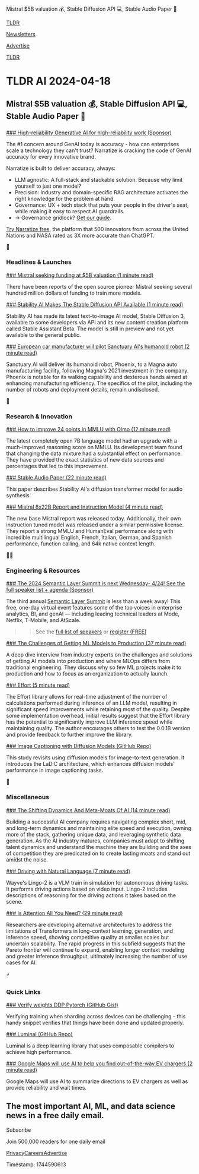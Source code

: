 Mistral $5B valuation 💰, Stable Diffusion API 💻, Stable Audio Paper 📜

[TLDR](/)

[Newsletters](/newsletters)

[Advertise](https://advertise.tldr.tech/)

[TLDR](/)

# TLDR AI 2024-04-18

## Mistral $5B valuation 💰, Stable Diffusion API 💻, Stable Audio Paper 📜

### 

[### High-reliability Generative AI for high-reliability work (Sponsor)](https://www.narratize.com/?utm_campaign=TLDR&amp;utm_source=TLDR&amp;utm_medium=paid%20newsletter&amp;utm_content=homepage)

The #1 concern around GenAI today is accuracy - how can enterprises scale a technology they can't trust? Narratize is cracking the code of GenAI accuracy for every innovative brand.

Narratize is built to deliver accuracy, always:

* LLM agnostic: A full-stack and stackable solution. Because why limit yourself to just one model?
* Precision: Industry and domain-specific RAG architecture activates the right knowledge for the problem at hand.
* Governance: UX + tech stack that puts your people in the driver's seat, while making it easy to respect AI guardrails.
* → Governance gridlock? [Get our guide](https://go.narratize.com/guide-to-genai-governance?utm_campaign=TLDR&utm_source=TLDR&utm_medium=paid%20newsletter&utm_content=governance%20guide).

[Try Narratize free](https://app.narratize.com/login_signup?key=Signup&utm_campaign=TLDR&utm_source=TLDR&utm_medium=paid%20newsletter&utm_content=free%20trial), the platform that 500 innovators from across the United Nations and NASA rated as 3X more accurate than ChatGPT.

🚀

### Headlines & Launches

[### Mistral seeking funding at $5B valuation (1 minute read)](https://www.reuters.com/technology/frances-mistral-ai-seeks-funding-5-bln-valuation-information-reports-2024-04-17/?utm_source=tldrai)

There have been reports of the open source pioneer Mistral seeking several hundred million dollars of funding to train more models.

[### Stability AI Makes The Stable Diffusion API Available (1 minute read)](https://www.theverge.com/2024/4/17/24132927/stable-diffusion-3-api-availability-stability-ai?utm_source=tldrai)

Stability AI has made its latest text-to-image AI model, Stable Diffusion 3, available to some developers via API and its new content creation platform called Stable Assistant Beta. The model is still in preview and not yet available to the general public.

[### European car manufacturer will pilot Sanctuary AI's humanoid robot (2 minute read)](https://techcrunch.com/2024/04/11/european-car-manufacturer-will-pilot-sanctuary-ais-humanoid-robot/?utm_source=tldrai)

Sanctuary AI will deliver its humanoid robot, Phoenix, to a Magna auto manufacturing facility, following Magna's 2021 investment in the company. Phoenix is notable for its walking capability and dexterous hands aimed at enhancing manufacturing efficiency. The specifics of the pilot, including the number of robots and deployment details, remain undisclosed.

🧠

### Research & Innovation

[### How to improve 24 points in MMLU with Olmo (12 minute read)](https://blog.allenai.org/olmo-1-7-7b-a-24-point-improvement-on-mmlu-92b43f7d269d?utm_source=tldrai)

The latest completely open 7B language model had an upgrade with a much-improved reasoning score on MMLU. Its development team found that changing the data mixture had a substantial effect on performance. They have provided the exact statistics of new data sources and percentages that led to this improvement.

[### Stable Audio Paper (22 minute read)](https://arxiv.org/abs/2404.10301?utm_source=tldrai)

This paper describes Stability AI's diffusion transformer model for audio synthesis.

[### Mistral 8x22B Report and Instruction Model (4 minute read)](https://bit.ly/49G3aQn)

The new base Mistral report was released today. Additionally, their own instruction tuned model was released under a similar permissive license. They report a strong MMLU and HumanEval performance along with incredible multilingual English, French, Italian, German, and Spanish performance, function calling, and 64k native context length.

👨‍💻

### Engineering & Resources

[### The 2024 Semantic Layer Summit is next Wednesday- 4/24! See the full speaker list + agenda (Sponsor)](https://bit.ly/48sWlSe?utm_source=tldrai)

The third annual [Semantic Layer Summit](https://bit.ly/48sWlSe) is less than a week away! This free, one-day virtual event features some of the top voices in enterprise analytics, BI, and genAI — including leading technical leaders at Mode, Netflix, T-Mobile, and AtScale.

>> See the [full list of speakers](https://bit.ly/48sWlSe) or [register (FREE)](https://bit.ly/48sWlSe)

[### The Challenges of Getting ML Models to Production (37 minute read)](https://www.heavybit.com/library/article/machine-learning-engineering-ai-incentives?utm_source=tldrai)

A deep dive interview from industry experts on the challenges and solutions of getting AI models into production and where MLOps differs from traditional engineering. They discuss why so few ML projects make it to production and how to focus as an organization to actually launch.

[### Effort (5 minute read)](https://bit.ly/3xEbKSm)

The Effort library allows for real-time adjustment of the number of calculations performed during inference of an LLM model, resulting in significant speed improvements while retaining most of the quality. Despite some implementation overhead, initial results suggest that the Effort library has the potential to significantly improve LLM inference speed while maintaining quality. The author encourages others to test the 0.0.1B version and provide feedback to further improve the library.

[### Image Captioning with Diffusion Models (GitHub Repo)](https://github.com/wangyuchi369/ladic?utm_source=tldrai)

This study revisits using diffusion models for image-to-text generation. It introduces the LaDiC architecture, which enhances diffusion models' performance in image captioning tasks.

🎁

### Miscellaneous

[### The Shifting Dynamics And Meta-Moats Of AI (14 minute read)](https://bit.ly/3Uiu8sN)

Building a successful AI company requires navigating complex short, mid, and long-term dynamics and maintaining elite speed and execution, owning more of the stack, gathering unique data, and leveraging synthetic data generation. As the AI industry matures, companies must adapt to shifting talent dynamics and understand the machine they are building and the axes of competition they are predicated on to create lasting moats and stand out amidst the noise.

[### Driving with Natural Language (7 minute read)](https://bit.ly/4aYGBHB)

Wayve's Lingo-2 is a VLM train in simulation for autonomous driving tasks. It performs driving actions based on video input. Lingo-2 includes descriptions of reasoning for the driving actions it takes based on the scene.

[### Is Attention All You Need? (29 minute read)](https://www.mackenziemorehead.com/is-attention-all-you-need/?utm_source=tldrai)

Researchers are developing alternative architectures to address the limitations of Transformers in long-context learning, generation, and inference speed, showing competitive quality at smaller scales but uncertain scalability. The rapid progress in this subfield suggests that the Pareto frontier will continue to expand, enabling longer context modeling and greater inference throughput, ultimately increasing the number of use cases for AI.

⚡️

### Quick Links

[### Verify weights DDP Pytorch (GitHub Gist)](https://gist.github.com/jxmorris12/58659345e670613bdd7408b31ac6df78?utm_source=tldrai)

Verifying training when sharding across devices can be challenging - this handy snippet verifies that things have been done and updated properly.

[### Luminal (GitHub Repo)](https://github.com/jafioti/luminal?utm_source=tldrai)

Luminal is a deep learning library that uses composable compilers to achieve high performance.

[### Google Maps will use AI to help you find out-of-the-way EV chargers (2 minute read)](https://www.theverge.com/2024/4/17/24132254/google-maps-ev-charging-directions-ai-summaries?utm_source=tldrai)

Google Maps will use AI to summarize directions to EV chargers as well as provide reliability and wait times.

## The most important AI, ML, and data science news in a free daily email.

Subscribe

Join 500,000 readers for one daily email

[Privacy](/privacy)[Careers](https://jobs.ashbyhq.com/tldr.tech)[Advertise](/ai/advertise)

Timestamp: 1744590613